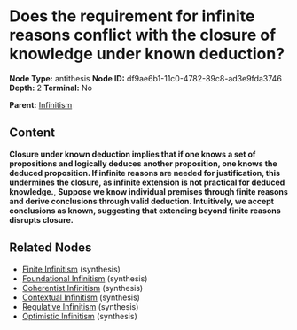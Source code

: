 # Does the requirement for infinite reasons conflict with the closure of knowledge under known deduction?

**Node Type:** antithesis
**Node ID:** df9ae6b1-11c0-4782-89c8-ad3e9fda3746
**Depth:** 2
**Terminal:** No

**Parent:** [Infinitism](infinitism.md)

## Content

**Closure under known deduction implies that if one knows a set of propositions and logically deduces another proposition, one knows the deduced proposition. If infinite reasons are needed for justification, this undermines the closure, as infinite extension is not practical for deduced knowledge.**, **Suppose we know individual premises through finite reasons and derive conclusions through valid deduction. Intuitively, we accept conclusions as known, suggesting that extending beyond finite reasons disrupts closure.**

## Related Nodes

- [Finite Infinitism](finite-infinitism.md) (synthesis)
- [Foundational Infinitism](foundational-infinitism.md) (synthesis)
- [Coherentist Infinitism](coherentist-infinitism.md) (synthesis)
- [Contextual Infinitism](contextual-infinitism.md) (synthesis)
- [Regulative Infinitism](regulative-infinitism.md) (synthesis)
- [Optimistic Infinitism](optimistic-infinitism.md) (synthesis)
